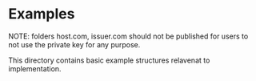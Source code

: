 # Examples

NOTE: folders host.com, issuer.com should not be published for users to not use
the private key for any purpose.

This directory contains basic example structures relavenat to implementation.
